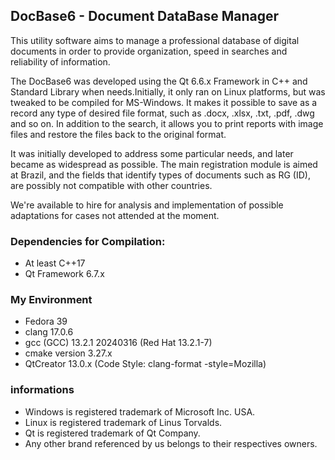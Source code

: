 ## DocBase6 - Document DataBase Manager

This utility software aims to manage a professional database of digital
documents in order to provide organization, speed in searches and reliability of
information.

The DocBase6 was developed using the Qt 6.6.x Framework in C++ and Standard Library when needs.Initially, it only ran on Linux platforms, but was tweaked to be compiled for MS-Windows.
It makes it possible to save as a record any type of desired file format, such
as .docx, .xlsx, .txt, .pdf, .dwg and so on.
In addition to the search, it allows you to print reports with image files and
restore the files back to the original format.

It was initially developed to address some particular needs, and later became as widespread as possible.
The main registration module is aimed at Brazil, and the fields that identify types of documents such as RG (ID), are possibly not compatible with other countries.

We're available to hire for analysis and implementation of possible adaptations for cases not attended at the moment.

### Dependencies for Compilation:
- At least C++17
- Qt Framework 6.7.x

### My Environment
- Fedora 39
- clang 17.0.6
- gcc (GCC) 13.2.1 20240316 (Red Hat 13.2.1-7)
- cmake version 3.27.x
- QtCreator 13.0.x (Code Style: clang-format -style=Mozilla)

### informations
- Windows is registered trademark of Microsoft Inc. USA.
- Linux is registered trademark of Linus Torvalds.
- Qt is registered trademark of Qt Company.
- Any other brand referenced by us belongs to their respectives owners.
